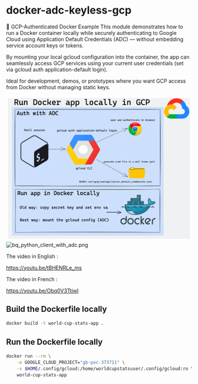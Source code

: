# docker-adc-keyless-gcp

🔐 GCP-Authenticated Docker Example
This module demonstrates how to run a Docker container locally while securely authenticating to Google Cloud using 
Application Default Credentials (ADC) — without embedding service account keys or tokens.

By mounting your local gcloud configuration into the container, the app can seamlessly access GCP services using your 
current user credentials (set via gcloud auth application-default login).

Ideal for development, demos, or prototypes where you want GCP access from Docker without managing static keys.

![run_docker_app_locally_gcp.png](diagram/run_docker_app_locally_gcp.png)![bq_python_client_with_adc.png](diagram%2Fbq_python_client_with_adc.png)

The video in English :

https://youtu.be/tBHENRLe_ms

The video in French :

https://youtu.be/Obq0V3TtjwI

## Build the Dockerfile locally

```bash
docker build -t world-cup-stats-app .
```

## Run the Dockerfile locally

```bash
docker run --rm \
    -e GOOGLE_CLOUD_PROJECT="gb-poc-373711" \
    -v $HOME/.config/gcloud:/home/worldcupstatsuser/.config/gcloud:ro \
    world-cup-stats-app
```
